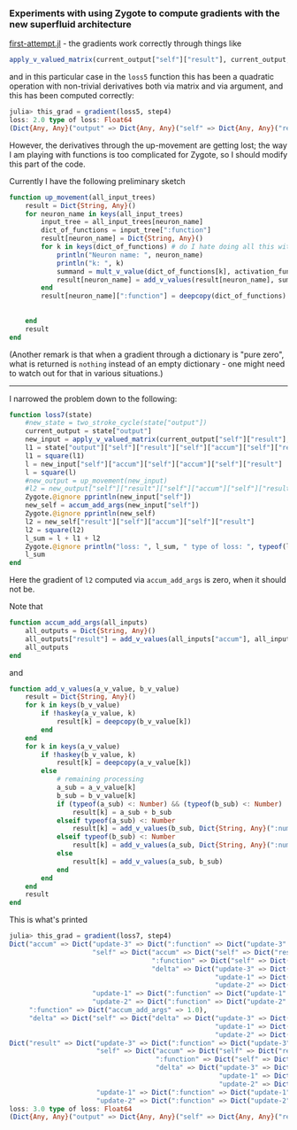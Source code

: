 ### Experiments with using Zygote to compute gradients with the new superfluid architecture

[first-attempt.jl](first-attempt.jl) - the gradients work correctly through things like

```julia
apply_v_valued_matrix(current_output["self"]["result"], current_output, 2)
```

and in this particular case in the `loss5` function this has been a quadratic operation with
non-trivial derivatives both via matrix and via argument, and this has been computed correctly:

```julia
julia> this_grad = gradient(loss5, step4)
loss: 2.0 type of loss: Float64
(Dict{Any, Any}("output" => Dict{Any, Any}("self" => Dict{Any, Any}("result" => Dict{Any, Any}("self" => Dict{Any, Any}("accum" => Dict{Any, Any}("self" => Dict{Any, Any}("result" => 6.0))))))),)
```

However, the derivatives through the up-movement are getting lost; the way I am playing with
functions is too complicated for Zygote, so I should modify this part of the code.

Currently I have the following preliminary sketch

```julia
function up_movement(all_input_trees)
    result = Dict{String, Any}()
    for neuron_name in keys(all_input_trees)
        input_tree = all_input_trees[neuron_name]
        dict_of_functions = input_tree[":function"]
        result[neuron_name] = Dict{String, Any}()
        for k in keys(dict_of_functions) # do I hate doing all this with mutable structures, or what?!
            println("Neuron name: ", neuron_name)
            println("k: ", k)
            summand = mult_v_value(dict_of_functions[k], activation_functions[k](input_tree))
            result[neuron_name] = add_v_values(result[neuron_name], summand)
        end
        result[neuron_name][":function"] = deepcopy(dict_of_functions) # yes, I do hate doing this with mutables
                                                                       # but it is what it is for now
                                                                       # (this order of operations enforces ":function" discipline)
    end
    result
end

```

(Another remark is that when a gradient through a dictionary is "pure zero", what is returned is
`nothing` instead of an empty dictionary - one might need to watch out for that in various situations.) 

---

I narrowed the problem down to the following:

```julia
function loss7(state)    
    #new_state = two_stroke_cycle(state["output"])
    current_output = state["output"]
    new_input = apply_v_valued_matrix(current_output["self"]["result"], current_output, 2)
    l1 = state["output"]["self"]["result"]["self"]["accum"]["self"]["result"]
    l1 = square(l1)
    l = new_input["self"]["accum"]["self"]["accum"]["self"]["result"]
    l = square(l)
    #new_output = up_movement(new_input)
    #l2 = new_output["self"]["result"]["self"]["accum"]["self"]["result"]
    Zygote.@ignore pprintln(new_input["self"])
    new_self = accum_add_args(new_input["self"])
    Zygote.@ignore pprintln(new_self)
    l2 = new_self["result"]["self"]["accum"]["self"]["result"]
    l2 = square(l2)
    l_sum = l + l1 + l2
    Zygote.@ignore println("loss: ", l_sum, " type of loss: ", typeof(l_sum))
    l_sum
end	 	 
```

Here the gradient of `l2` computed via `accum_add_args` is zero, when it should not be.

Note that

```julia
function accum_add_args(all_inputs)
    all_outputs = Dict{String, Any}()
    all_outputs["result"] = add_v_values(all_inputs["accum"], all_inputs["delta"])
    all_outputs
end
```

and

```julia
function add_v_values(a_v_value, b_v_value)
    result = Dict{String, Any}()
    for k in keys(b_v_value)
        if !haskey(a_v_value, k)
            result[k] = deepcopy(b_v_value[k])
        end
    end
    for k in keys(a_v_value)
        if !haskey(b_v_value, k)
            result[k] = deepcopy(a_v_value[k])
        else
            # remaining processing
            a_sub = a_v_value[k]
            b_sub = b_v_value[k]
            if (typeof(a_sub) <: Number) && (typeof(b_sub) <: Number)
                result[k] = a_sub + b_sub
            elseif typeof(a_sub) <: Number
                result[k] = add_v_values(b_sub, Dict{String, Any}(":number"=>a_sub))
            elseif typeof(b_sub) <: Number
                result[k] = add_v_values(a_sub, Dict{String, Any}(":number"=>b_sub))
            else
                result[k] = add_v_values(a_sub, b_sub)
            end
        end
    end	
    result
end
```

This is what's printed

```julia
julia> this_grad = gradient(loss7, step4)
Dict("accum" => Dict("update-3" => Dict(":function" => Dict("update-3" => Dict(":function" => 1.0))),
                     "self" => Dict("accum" => Dict("self" => Dict("result" => 1.0)),
                                    ":function" => Dict("self" => Dict(":function" => 1.0)),
                                    "delta" => Dict("update-3" => Dict("result" => 0.0),
                                                    "update-1" => Dict("result" => 0.0),
                                                    "update-2" => Dict("result" => 1.0))),
                     "update-1" => Dict(":function" => Dict("update-1" => Dict(":function" => 1.0))),
                     "update-2" => Dict(":function" => Dict("update-2" => Dict(":function" => 1.0)))),
     ":function" => Dict("accum_add_args" => 1.0),
     "delta" => Dict("self" => Dict("delta" => Dict("update-3" => Dict("result" => 1.0),
                                                    "update-1" => Dict("result" => 0.0),
                                                    "update-2" => Dict("result" => -1.0)))))
Dict("result" => Dict("update-3" => Dict(":function" => Dict("update-3" => Dict(":function" => 1.0))),
                      "self" => Dict("accum" => Dict("self" => Dict("result" => 1.0)),
                                     ":function" => Dict("self" => Dict(":function" => 1.0)),
                                     "delta" => Dict("update-3" => Dict("result" => 1.0),
                                                     "update-1" => Dict("result" => 0.0),
                                                     "update-2" => Dict("result" => 0.0))),
                      "update-1" => Dict(":function" => Dict("update-1" => Dict(":function" => 1.0))),
                      "update-2" => Dict(":function" => Dict("update-2" => Dict(":function" => 1.0)))))
loss: 3.0 type of loss: Float64
(Dict{Any, Any}("output" => Dict{Any, Any}("self" => Dict{Any, Any}("result" => Dict{Any, Any}("self" => Dict{Any, Any}("accum" => Dict{Any, Any}("self" => Dict{Any, Any}("result" => 6.0))))))),)
```
